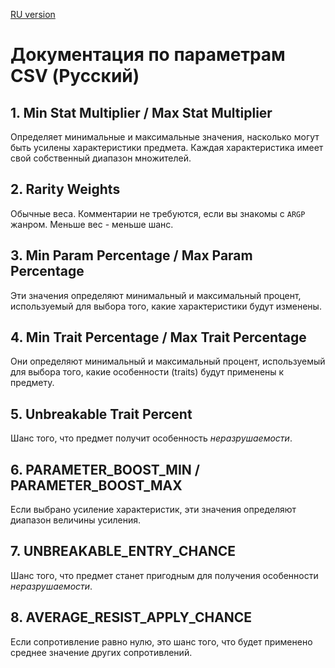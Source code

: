 [RU version](CSV_RU.md)

# Документация по параметрам CSV (Русский)

## 1. Min Stat Multiplier / Max Stat Multiplier

Определяет минимальные и максимальные значения, насколько могут быть усилены характеристики предмета. Каждая характеристика имеет свой собственный диапазон множителей.

## 2. Rarity Weights

Обычные веса. Комментарии не требуются, если вы знакомы с `ARGP` жанром.
Меньше вес - меньше шанс.

## 3. Min Param Percentage / Max Param Percentage

Эти значения определяют минимальный и максимальный процент, используемый для выбора того, какие характеристики будут изменены.

## 4. Min Trait Percentage / Max Trait Percentage

Они определяют минимальный и максимальный процент, используемый для выбора того, какие особенности (traits) будут применены к предмету.

## 5. Unbreakable Trait Percent

Шанс того, что предмет получит особенность *неразрушаемости*.

## 6. PARAMETER_BOOST_MIN / PARAMETER_BOOST_MAX

Если выбрано усиление характеристик, эти значения определяют диапазон величины усиления.

## 7. UNBREAKABLE_ENTRY_CHANCE

Шанс того, что предмет станет пригодным для получения особенности *неразрушаемости*.

## 8. AVERAGE_RESIST_APPLY_CHANCE

Если сопротивление равно нулю, это шанс того, что будет применено среднее значение других сопротивлений.

